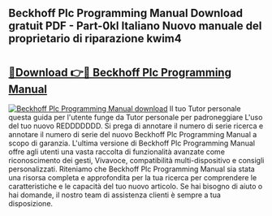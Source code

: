 ## Beckhoff Plc Programming Manual Download gratuit PDF - Part-0kl Italiano Nuovo manuale del proprietario di riparazione kwim4

# <h2><a href="http://dfh33lp.blite.top/?on=Beckhoff+Plc+Programming+Manual">🔗Download 👉🔴 Beckhoff Plc Programming Manual</a></h2>

[![Beckhoff Plc Programming Manual download](https://i.imgur.com/lujVjoI.png)](http://dfh33lp.blite.top/?on=Beckhoff+Plc+Programming+Manual)
Il tuo Tutor personale questa guida per l'utente funge da Tutor personale per padroneggiare L'uso del tuo nuovo REDDDDDDD. Si prega di annotare il numero di serie ricerca e annotare il numero di serie del nuovo Beckhoff Plc Programming Manual a scopo di garanzia. L'ultima versione di Beckhoff Plc Programming Manual offre agli utenti una vasta raccolta di funzionalità avanzate come riconoscimento dei gesti, Vivavoce, compatibilità multi-dispositivo e consigli personalizzati. Riteniamo che Beckhoff Plc Programming Manual sia stata una risorsa completa e approfondita per la tua ricerca per comprendere le caratteristiche e le capacità del tuo nuovo articolo. Se hai bisogno di aiuto o hai domande, il nostro team di assistenza clienti è sempre a tua disposizione.
